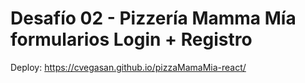 # Desafío 02 - Pizzería Mamma Mía formularios Login + Registro

Deploy: https://cvegasan.github.io/pizzaMamaMia-react/
